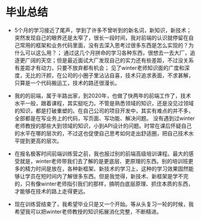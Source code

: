 # 毕业总结
- 5个月的学习接近了尾声，学到了许多不曾听到的新名词，新知识，新技术；突然发现自己的眼界还是太窄了，很长一段时间，我对前端的认识就停留在自己常用的框架和业务代码里面，没有去深入思考过很多东西是怎么实现的？为什么可以这么用？； 通过这几个月拼命的学习各种东西，很想去一去大厂，追逐更广阔的天空；但是最近面试大厂发现自己的实力还有些差距，不过没关系有差距才有动力，只要不放弃都有机会； 见了winter老师知识面的广度和深度，无比的汗颜，在公司的小圈子里沾沾自喜，技术只追求表面，不求甚解，只算是一个代码搬运工，技术的路还很漫长。

- 我的的前端，属于半路出家，到2020年，也做了快两年的前端工作了，技术水平一般，跟着课程，其实挺吃力。不管是熟悉领域的知识，还是没见过领域的知识，都是打破重塑的。在自己公司的项目开发中，其实有难点的并不多，全部都是在写业务上的代码，写页面、写功能、解决问题。 没有遇到过winter老师教授的那些大到领域的知识，小到API设计的问题。时常在课后怀疑自己的水平在哪的层次的，不过这也促使自己思考如何走出舒适圈，把自己技术水平提到更高的层次。

- 在报名极客时间前端训练营之前，我也报过别的前端高级培训课程。最大的感受就是，winter老师带我们去了解的是更底层、更原理的东西。别的培训班更多的精力时间是放在，各种新框架、新技术的学习上，这种的学习效果固然能够让学员在短时间内了解很多东西。但是我觉得，新技术、新框架是学不完的，只有像winter老师指引我们的那样，搞明白底层原理、抓住本质的东西，才能够在技术的路上走得更远。

- 现在训练营结束了，我希望毕业只是又一个开始。等从头复习一轮的时候，我希望我可以把winter老师教授的知识拓展消化完整，不断精进。
